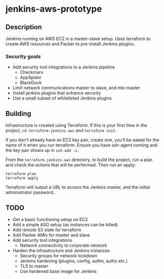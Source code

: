 # jenkins-aws-prototype

## Description

Jenkins running on AWS EC2 in a master-slave setup. Uses terraform to create
AWS resources and Packer to pre-install Jenkins plugins.

### Security goals

- Add security tool integrations to a Jenkins pipeline
  - Checkmarx
  - AppSpider
  - BlackDuck
- Limit network communications master to slave, and into master
- Install jenkins plugins that enhance security
- Use a small subset of whitelisted Jenkins plugins

## Building

Infrastructure is created using Terraform. If this is your first time in the
project, `cd terraform-jenkins-aws` and `terraform init`.

If you don't already have an EC2 key pair, create one, you'll be asked for the
name of it when you run terraform. Ensure you have ssh-agent running and the
key pair shows up in `ssh-add -L`.

From the `terraform-jenkins-aws` directory, to build the project, run a plan
and check the actions that will be performed. Then run an apply:

```
terraform plan
terraform apply
```

Terraform will output a URL to access the Jenkins master, and the initial
administrator password..

## TODO

- Get a basic functioning setup on EC2
- Add a simple ASG setup (as instances can be killed)
- Add remote S3 state for terraform
- Add Packer AMIs for master and slave
- Add security tool integrations
	- Network connectivity to corporate network
- Harden the infrastructure and Jenkins instances
	- Security groups for network lockdown
	- Jenkins hardening (plugins, config, authn, authz etc.)
	- TLS to master
	- Use hardened base image for Jenkins
